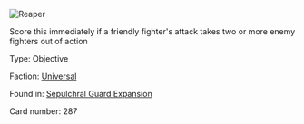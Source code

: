 
![Reaper](https://warhammerunderworlds.com/wp-content/uploads/sites/6/2017/12/287_ENG-Reaper.png)

Score this immediately if a friendly fighter's attack takes two or more enemy fighters out of action

Type: Objective

Faction: [Universal](/factions/universal.md)

Found in: [Sepulchral Guard Expansion](/locations/sepulchral-guard-expansion.md)

Card number: 287
